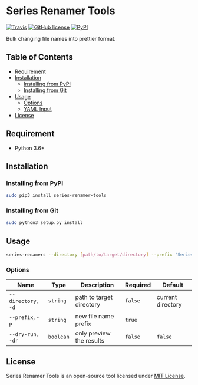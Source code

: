 # Series Renamer Tools

[![Travis](https://travis-ci.com/seehait/series-renamer-tools.svg?branch=master)](https://travis-ci.com/seehait/series-renamer-tools)
[![GitHub license](https://img.shields.io/github/license/seehait/series-renamer-tools.svg)](https://github.com/seehait/series-renamer-tools/blob/master/LICENSE)
[![PyPI](https://img.shields.io/pypi/v/series-renamer-tools.svg)](https://pypi.org/project/series-renamer-tools)

Bulk changing file names into prettier format.

## Table of Contents

- [Requirement](#requirement)
- [Installation](#installation)
  - [Installing from PyPI](#installing-from-pypi)
  - [Installing from Git](#installing-from-git)
- [Usage](#usage)
  - [Options](#options)
  - [YAML Input](#yaml-input)
- [License](#license)

## Requirement

- Python 3.6+

## Installation

### Installing from PyPI

```sh
sudo pip3 install series-renamer-tools
```

### Installing from Git

```sh
sudo python3 setup.py install
```

## Usage

```sh
series-renamers --directory [path/to/target/directory] --prefix 'Series S01 E' [--dry-run]
```

### Options
| Name                | Type      | Description              | Required | Default           |
| ------------------- | --------- | ------------------------ | -------- |-------------------|
| `--directory`, `-d` | `string`  | path to target directory | `false`  | current directory |
| `--prefix`, `-p`    | `string`  | new file name prefix     | `true`   |                   |
| `--dry-run`, `-dr`  | `boolean` | only preview the results | `false`  | `false`           |

## License

Series Renamer Tools is an open-source tool licensed under [MIT License](https://github.com/kartikeysingh6/series-renamer-tools/blob/master/LICENSE).
